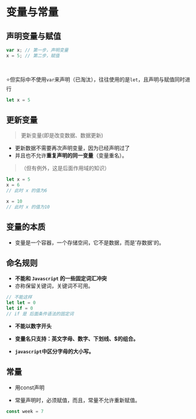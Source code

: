 
# 变量与常量

## 声明变量与赋值

```javascript
var x; // 第一步，声明变量
x = 5; // 第二步，赋值
```
<br/>

:star:但实际中不使用`var`来声明（已淘汰），往往使用的是`let`，且声明与赋值同时进行    

```javascript
let x = 5
```

## 更新变量

> 更新变量(即是改变数据、数据更新)
- 更新数据不需要再次声明变量，因为已经声明过了
- 并且也不允许**重复声明的同一变量**（变量重名）。  
> （但有例外，这是后面作用域的知识）


```javascript
let x = 5
x = 6
// 此时 x 的值为6

x = 10
// 此时 x 的值为10
```

## 变量的本质

- 变量是一个容器，一个存储空间，它不是数据，而是'存数据'的。


## 命名规则

- **不能和 `Javascript` 的一些固定词汇冲突**
- 亦称保留关键词，关键词不可用。

```javascript
// 不能这样
let let = 0
let if = 0
// if 是 后面条件语法的固定词
```

- **不能以数字开头**

- **变量名只支持：英文字母、数字、下划线、$的组合。**

- **`javascript`中区分字母的大小写。**

## 常量

- 用const声明

- 常量声明时，必须赋值，而且，常量不允许重新赋值。

```javascript
const week = 7
```
